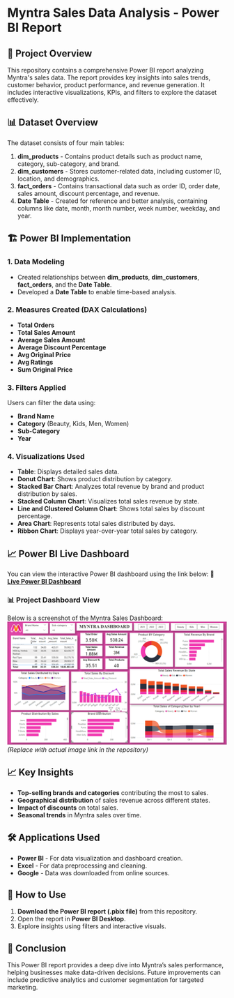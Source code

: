 # Myntra Sales Data Analysis - Power BI Report

## 📌 Project Overview
This repository contains a comprehensive Power BI report analyzing Myntra's sales data. The report provides key insights into sales trends, customer behavior, product performance, and revenue generation. It includes interactive visualizations, KPIs, and filters to explore the dataset effectively.

## 📊 Dataset Overview
The dataset consists of four main tables:
1. **dim_products** - Contains product details such as product name, category, sub-category, and brand.
2. **dim_customers** - Stores customer-related data, including customer ID, location, and demographics.
3. **fact_orders** - Contains transactional data such as order ID, order date, sales amount, discount percentage, and revenue.
4. **Date Table** - Created for reference and better analysis, containing columns like date, month, month number, week number, weekday, and year.

## 🏗️ Power BI Implementation
### **1. Data Modeling**
- Created relationships between **dim_products**, **dim_customers**, **fact_orders**, and the **Date Table**.
- Developed a **Date Table** to enable time-based analysis.

### **2. Measures Created (DAX Calculations)**
- **Total Orders**
- **Total Sales Amount**
- **Average Sales Amount**
- **Average Discount Percentage**
- **Avg Original Price**
- **Avg Ratings**
- **Sum Original Price**

### **3. Filters Applied**
Users can filter the data using:
- **Brand Name**
- **Category** (Beauty, Kids, Men, Women)
- **Sub-Category**
- **Year**

### **4. Visualizations Used**
- **Table**: Displays detailed sales data.
- **Donut Chart**: Shows product distribution by category.
- **Stacked Bar Chart**: Analyzes total revenue by brand and product distribution by sales.
- **Stacked Column Chart**: Visualizes total sales revenue by state.
- **Line and Clustered Column Chart**: Shows total sales by discount percentage.
- **Area Chart**: Represents total sales distributed by days.
- **Ribbon Chart**: Displays year-over-year total sales by category.

## 📈 Power BI Live Dashboard
You can view the interactive Power BI dashboard using the link below:
🔗 **[Live Power BI Dashboard](https://app.powerbi.com/view?r=eyJrIjoiMWFkNGUwMDUtNGMxYy00NmE3LWFhNTEtZDIyNTdhMjEzYmFhIiwidCI6ImM2ZTU0OWIzLTVmNDUtNDAzMi1hYWU5LWQ0MjQ0ZGM1YjJjNCJ9)**

### 📊 Project Dashboard View
Below is a screenshot of the Myntra Sales Dashboard:
![Myntra Sales Dashboard](Myntra_dashboard.png) *(Replace with actual image link in the repository)*

## 📈 Key Insights
- **Top-selling brands and categories** contributing the most to sales.
- **Geographical distribution** of sales revenue across different states.
- **Impact of discounts** on total sales.
- **Seasonal trends** in Myntra sales over time.

## 🛠️ Applications Used
- **Power BI** - For data visualization and dashboard creation.
- **Excel** - For data preprocessing and cleaning.
- **Google** - Data was downloaded from online sources.

## 🔧 How to Use
1. **Download the Power BI report (.pbix file)** from this repository.
2. Open the report in **Power BI Desktop**.
3. Explore insights using filters and interactive visuals.

## 📝 Conclusion
This Power BI report provides a deep dive into Myntra’s sales performance, helping businesses make data-driven decisions. Future improvements can include predictive analytics and customer segmentation for targeted marketing.


